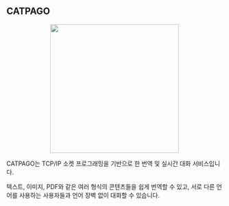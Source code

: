 ## CATPAGO
<div align="center"> <img src="https://github.com/jhyeon1027/SocketTranslator/assets/150174766/d2d842a8-53c2-4c0d-88f3-deaa4b19129c" width="300" height="300"/> </div>

CATPAGO는 TCP/IP 소켓 프로그래밍을 기반으로 한 번역 및 실시간 대화 서비스입니다.

텍스트, 이미지, PDF와 같은 여러 형식의 콘텐츠들을 쉽게 번역할 수 있고, 서로 다른 언어를 사용하는 사용자들과 언어 장벽 없이 대화할 수 있습니다.
